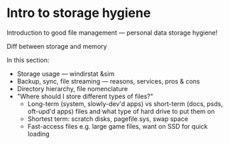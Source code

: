 # Intro to storage hygiene

Introduction to good file management — personal data storage hygiene!

Diff between storage and memory

In this section:

* Storage usage — windirstat \&sim
* Backup, sync, file streaming — reasons, services, pros & cons
* Directory hierarchy, file nomenclature
* "Where should I store different types of files?"
  * Long-term (system, slowly-dev'd apps) vs short-term (docs, psds, oft-upd'd apps) files and what type of hard drive to put them on
  * Shortest term: scratch disks, pagefile.sys, swap space
  * Fast-access files e.g. large game files, want on SSD for quick loading
